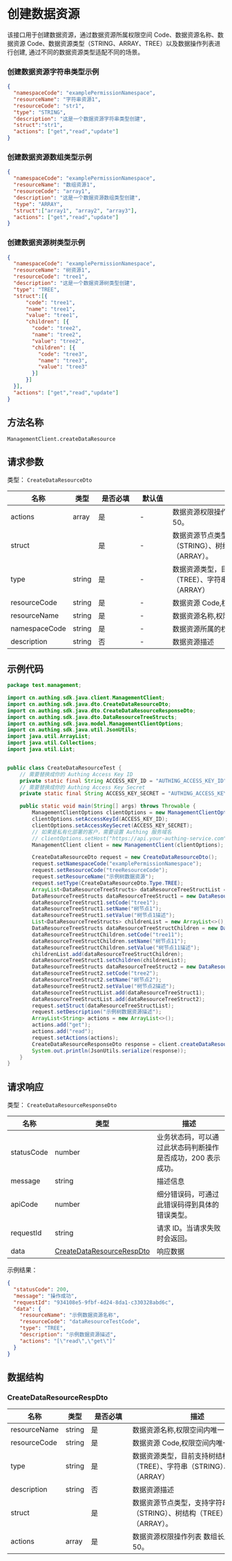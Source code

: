# 创建数据资源

<!--
  警告⚠️：
  不要直接修改该文档，
  https://github.com/Authing/authing-docs-factory
  使用该项目进行生成
-->

<LastUpdated />

该接口用于创建数据资源，通过数据资源所属权限空间 Code、数据资源名称、数据资源 Code、数据资源类型（STRING、ARRAY、TREE）以及数据操作列表进行创建,
  通过不同的数据资源类型适配不同的场景。

### 创建数据资源字符串类型示例

```json
{
  "namespaceCode": "examplePermissionNamespace",
  "resourceName": "字符串资源1",
  "resourceCode": "str1",
  "type": "STRING",
  "description": "这是一个数据资源字符串类型创建",
  "struct":"str1",
  "actions": ["get","read","update"]
}
```

### 创建数据资源数组类型示例

```json
{
  "namespaceCode": "examplePermissionNamespace",
  "resourceName": "数组资源1",
  "resourceCode": "array1",
  "description": "这是一个数据资源数组类型创建",
  "type": "ARRAY",
  "struct":["array1", "array2", "array3"],
  "actions": ["get","read","update"]
}
```

### 创建数据资源树类型示例

```json
{
  "namespaceCode": "examplePermissionNamespace",
  "resourceName": "树资源1",
  "resourceCode": "tree1",
  "description": "这是一个数据资源树类型创建",
  "type": "TREE",
  "struct":[{
      "code": "tree1",
      "name": "tree1",
      "value": "tree1",
      "children": [{
        "code": "tree2",
        "name": "tree2",
        "value": "tree2",
        "children": [{
          "code": "tree3",
          "name": "tree3",
          "value": "tree3"
        }]
      }]
  }],
  "actions": ["get","read","update"]
}
```
  

## 方法名称

`ManagementClient.createDataResource`

## 请求参数

类型： `CreateDataResourceDto`

| 名称            | 类型               | <div style="width:80px">是否必填</div> | <div style="width:60px">默认值</div> | <div style="width:300px">描述</div>             | <div style="width:200px">示例值</div> |
|---------------|------------------|------------------------------------|-----------------------------------|-----------------------------------------------|------------------------------------|
| actions       | array            | 是                                  | -                                 | 数据资源权限操作列表 数组长度限制：50。                         | `["read","get"]`                   |
| struct        | <a href="#"></a> | 是                                  | -                                 | 数据资源节点类型，支持字符串（STRING）、树结构（TREE）和数组结构（ARRAY）。 |                                    |
| type          | string           | 是                                  | -                                 | 数据资源类型，目前支持树结构（TREE）、字符串（STRING）、数组（ARRAY）    | `TREE`                             |
| resourceCode  | string           | 是                                  | -                                 | 数据资源 Code,权限空间内唯一                             | `dataResourceTestCode`             |
| resourceName  | string           | 是                                  | -                                 | 数据资源名称,权限空间内唯一                                | `示例数据资源名称`                         |
| namespaceCode | string           | 是                                  | -                                 | 数据资源所属的权限空间 Code                              | `examplePermissionNamespace`       |
| description   | string           | 否                                  | -                                 | 数据资源描述                                        | `示例数据资源描述`                         |




## 示例代码

```java
package test.management;

import cn.authing.sdk.java.client.ManagementClient;
import cn.authing.sdk.java.dto.CreateDataResourceDto;
import cn.authing.sdk.java.dto.CreateDataResourceResponseDto;
import cn.authing.sdk.java.dto.DataResourceTreeStructs;
import cn.authing.sdk.java.model.ManagementClientOptions;
import cn.authing.sdk.java.util.JsonUtils;
import java.util.ArrayList;
import java.util.Collections;
import java.util.List;


public class CreateDataResourceTest {
    // 需要替换成你的 Authing Access Key ID
    private static final String ACCESS_KEY_ID = "AUTHING_ACCESS_KEY_ID";
    // 需要替换成你的 Authing Access Key Secret
    private static final String ACCESS_KEY_SECRET = "AUTHING_ACCESS_KEY_SECRET";

    public static void main(String[] args) throws Throwable {
        ManagementClientOptions clientOptions = new ManagementClientOptions();
        clientOptions.setAccessKeyId(ACCESS_KEY_ID);
        clientOptions.setAccessKeySecret(ACCESS_KEY_SECRET);
        // 如果是私有化部署的客户，需要设置 Authing 服务域名
        // clientOptions.setHost("https://api.your-authing-service.com");
        ManagementClient client = new ManagementClient(clientOptions);

        CreateDataResourceDto request = new CreateDataResourceDto();
        request.setNamespaceCode("examplePermissionNamespace");
        request.setResourceCode("treeResourceCode");
        request.setResourceName("示例树数据资源");
        request.setType(CreateDataResourceDto.Type.TREE);
        ArrayList<DataResourceTreeStructs> dataResourceTreeStructList = new ArrayList<>();
        DataResourceTreeStructs dataResourceTreeStruct1 = new DataResourceTreeStructs();
        dataResourceTreeStruct1.setCode("tree1");
        dataResourceTreeStruct1.setName("树节点1");
        dataResourceTreeStruct1.setValue("树节点1描述");
        List<DataResourceTreeStructs> childrenList = new ArrayList<>();
        DataResourceTreeStructs dataResourceTreeStructChildren = new DataResourceTreeStructs();
        dataResourceTreeStructChildren.setCode("tree11");
        dataResourceTreeStructChildren.setName("树节点11");
        dataResourceTreeStructChildren.setValue("树节点11描述");
        childrenList.add(dataResourceTreeStructChildren);
        dataResourceTreeStruct1.setChildren(childrenList);
        DataResourceTreeStructs dataResourceTreeStruct2 = new DataResourceTreeStructs();
        dataResourceTreeStruct2.setCode("tree2");
        dataResourceTreeStruct2.setName("树节点2");
        dataResourceTreeStruct2.setValue("树节点2描述");
        dataResourceTreeStructList.add(dataResourceTreeStruct1);
        dataResourceTreeStructList.add(dataResourceTreeStruct2);
        request.setStruct(dataResourceTreeStructList);
        request.setDescription("示例树数据资源描述");
        ArrayList<String> actions = new ArrayList<>();
        actions.add("get");
        actions.add("read");
        request.setActions(actions);
        CreateDataResourceResponseDto response = client.createDataResource(request);
        System.out.println(JsonUtils.serialize(response));
    }
}

```




## 请求响应

类型： `CreateDataResourceResponseDto`

| 名称 | 类型 | 描述 |
| ---- | ---- | ---- |
| statusCode | number | 业务状态码，可以通过此状态码判断操作是否成功，200 表示成功。 |
| message | string | 描述信息 |
| apiCode | number | 细分错误码，可通过此错误码得到具体的错误类型。 |
| requestId | string | 请求 ID。当请求失败时会返回。 |
| data | <a href="#CreateDataResourceRespDto">CreateDataResourceRespDto</a> | 响应数据 |



示例结果：

```json
{
  "statusCode": 200,
  "message": "操作成功",
  "requestId": "934108e5-9fbf-4d24-8da1-c330328abd6c",
  "data": {
    "resourceName": "示例数据资源名称",
    "resourceCode": "dataResourceTestCode",
    "type": "TREE",
    "description": "示例数据资源描述",
    "actions": "[\"read\",\"get\"]"
  }
}
```

## 数据结构


### <a id="CreateDataResourceRespDto"></a> CreateDataResourceRespDto

| 名称 | 类型 | <div style="width:80px">是否必填</div> | <div style="width:300px">描述</div> | <div style="width:200px">示例值</div> |
| ---- |  ---- | ---- | ---- | ---- |
| resourceName | string | 是 | 数据资源名称,权限空间内唯一   |  `示例数据资源名称` |
| resourceCode | string | 是 | 数据资源 Code,权限空间内唯一   |  `dataResourceTestCode` |
| type | string | 是 | 数据资源类型，目前支持树结构（TREE）、字符串（STRING）、数组（ARRAY）   | TREE |
| description | string | 否 | 数据资源描述   |  `示例数据资源描述` |
| struct |  | 是 | 数据资源节点类型，支持字符串（STRING）、树结构（TREE）和数组结构（ARRAY）。   |  |
| actions | array | 是 | 数据资源权限操作列表 数组长度限制：50。  |  `["read","get"]` |


